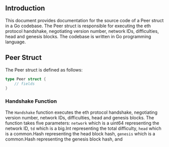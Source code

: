 ## Introduction

This document provides documentation for the source code of a Peer struct in a Go codebase. The Peer struct is responsible for executing the eth protocol handshake, negotiating version number, network IDs, difficulties, head and genesis blocks. The codebase is written in Go programming language.

## Peer Struct

The Peer struct is defined as follows:

```go
type Peer struct {
    // fields
}
```

### Handshake Function

The `Handshake` function executes the eth protocol handshake, negotiating version number, network IDs, difficulties, head and genesis blocks. The function takes five parameters: `network` which is a uint64 representing the network ID, `td` which is a big.Int representing the total difficulty, `head` which is a common.Hash representing the head block hash, `genesis` which is a common.Hash representing the genesis block hash, and